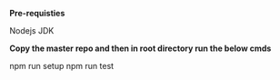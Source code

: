 **Pre-requisties**

Nodejs
JDK

**Copy the master repo and then in root directory run the below cmds**
 
npm run setup
npm run test
